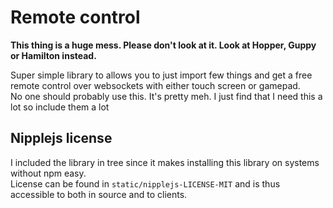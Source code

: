 # Remote control

**This thing is a huge mess. Please don't look at it. Look at Hopper, Guppy or Hamilton instead.**

Super simple library to allows you to just import few things and get a free remote control over websockets with either touch screen or gamepad.  
No one should probably use this. It's pretty meh. I just find that I need this a lot so include them a lot

## Nipplejs license

I included the library in tree since it makes installing this library on systems without npm easy.  
License can be found in `static/nipplejs-LICENSE-MIT` and is thus accessible to both in source and to clients.
